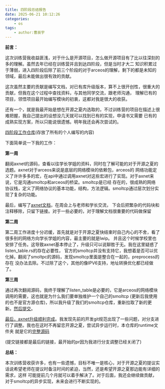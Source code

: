 ```yaml
---
title: 四阶段总结报告
date: 2025-06-21 10:12:26
categories:
    - os
tags:
    - author:曹辰宇
---
```


**前言：**

这次训练营我收益匪浅，对于什么是开源项目，怎么做开源项目有了比以往深刻的多的理解。虽然去年已经在训练营并且到达四阶段，但是当时才大二
知识积累过于薄弱，进入四阶段后除了前三个阶段的对于arceos的理解，剩下的都是未知的领域，最后未能做出很有效的贡献。

这次虽然主要的贡献是编写文档，对已有库升级版本，算不上很开创性，很重大的贡献，但我在这个过程中查找资料，与其他同学交流，跟老师沟通，
理解已有的项目，领悟项目最开始编写模块的初衷，这都对我是很大的收获。

还有一个，就是我最开始是想在开源之夏内选取的，不过训练营的项目在描述上很难把握，我自己提出的设想没几天就可以找到已有的实现，申请书又需要
已有的成熟实现方案，所以只能说很遗憾。明年我还会再次尝试的。

[四阶段工作仓库](https://github.com/a6d9a6m/my_async)(存放了所有的个人编写的内容)

下面简单说一下我的工作：

**第一周**

翻阅axnet的源码，查看以往学长学姐的资料，同时在了解可能的对于开源之夏的选题。axnet对于arceos来说是底层的网络模块的依赖包，arceos的
网络功能定义了许许多多的宏，在api中通过调用axnet对这些宏进行了实现。对于axnet来说，它是沟通smoltcp和arceos的桥梁。smoltcp是已经
存在的，很成熟的网络协议栈，定义了网络协议的基本功能，结构，方法逻辑。smoltcp通过层次划分实现了复杂的功能。

最后，编写了[axnet文档](https://github.com/a6d9a6m/my_async/blob/main/blogs/axnet.md)，在周会上与老师和学长交流，
下会后把繁杂的代码块和注释移除，只留下链接。对于一些必要的，对于理解文档很重要的代码做保留

**第二周**

第二周工作进度十分迟缓，首先就是对于开源之夏快结束时自己内心的不舍，看了很多别的网络方向学长学姐的内容，最主要的就是lwip。
并且这个时候学校里也安排了任务。这导致axnet基本停止了，升级只可以说聊胜于无。我在这里疑惑了listen_table.rs的存在必要性，
官方的smoltcp并没有支持它，我想着是否可以优化掉。翻阅了smoltpc的源码，发现smoltcp里面是整合在一起的，preprocess的存在
没办法去除。不过除了这个，其他的像IPV6支持，地址转换优化都已经做了。

**第三周**

通过再次翻阅源码，我终于理解了listen_table是必要的，它是arceos的网络模块调用的需要，这也就是为什么我们要单独维护一个自己的smoltcp
(更新后我使用的也不是官方源仓库)，所以我升级了我们的smoltcp仓库，重新拉取了新的更新。[然后提交](https://github.com/rcore-os/smoltcp/pull/4)。

[最后，axnet升级顺利完成](https://github.com/arceos-org/arceos/pull/258)。我发现先前的开发git规范出现了一些问题，对分支进行了调整。我也在这时不再留恋开源之夏，尝试异步运行时，本仓库的runtime文件夹
就是它的[完整源码](https://github.com/a6d9a6m/my_async/tree/main/runtime)

(提交链接都是最后的链接，最开始的pr因为我进行分支调整已经关闭了)


**总结：**

本次训练营收获许多，也有一些遗憾，目标不唯一是核心，对于开源之夏的提议实话说希望老师在提议时备注时间的紧迫，当然，还是希望开源之夏那边能有详细的需求，这样
可能提前几个月就可以着手解决了。对于后面，我还会继续做贡献，对于smoltcp的异步实现，未来会进行不断实现的。

